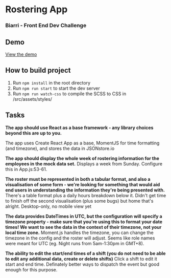 # Rostering App
### Biarri - Front End Dev Challenge

## Demo

[View the demo](https://so-rostering-app.surge.sh)

## How to build project

1. Run `npm install` in the root directory
2. Run `npm run start` to start the dev server
3. Run `npm run watch-css` to compile the SCSS to CSS in /src/assets/styles/

## Tasks

**The app should use React as a base framework - any library choices beyond this are up to you.**

The app uses Create React App as a base, MomentJS for time formatting (and timezone), and stores the data in JSONstore.io

**The app should display the whole week of rostering information for the employees in the mock data set.**
Displays a week from Sunday. Configure this in App.js:53-61.

**The roster must be represented in both a tabular format, and also a visualisation of some form - we're looking for something that would aid end users in understanding the information they're being presented with.**
There's a table format plus a daily hours breakdown below it. Didn't get time to finish off the second visualisation (plus some bugs) but home that's alright. Desktop-only, no mobile view yet

**The data provides DateTimes in UTC, but the configuration will specify a timezone property - make sure that you're using this to format your date times! We want to see the data in the context of their timezone, not your local time zone.**
Moment.js handles the timezone, you can change the timezone in the config and the roster will adjust. Seems like role names were meant for UTC (eg. Night runs from 5am-1:30pm in GMT+8).

**The ability to edit the start/end times of a shift (you do not need to be able to edit any additional data, create or delete shifts)**
Click a shift to edit it start and end time. Definately better ways to dispatch the event but good enough for this purpose.


